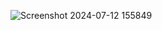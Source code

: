 ![Screenshot 2024-07-12 155849](https://github.com/user-attachments/assets/d8e79d42-7517-498b-9001-4e129d0784ab)
